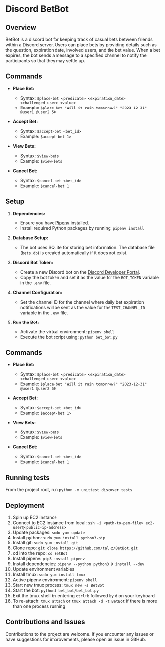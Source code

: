 # Discord BetBot

## Overview

BetBot is a discord bot for keeping track of casual bets between friends within a Discord server. 
Users can place bets by providing details such as the question, expiration date, involved users, and the bet value. 
When a bet expires, the bot sends a message to a specified channel to notify the participants so that they may settle up.
   
## Commands

- **Place Bet:**
  - Syntax: `$place-bet <predicate> <expiration_date> <challenged_user> <value>`
  - Example: `$place-bet "Will it rain tomorrow?" "2023-12-31" @user1 @user2 50`

- **Accept Bet:**
  - Syntax: `$accept-bet <bet_id>`
  - Example: `$accept-bet 1>`

- **View Bets:**
  - Syntax: `$view-bets`
  - Example: `$view-bets`

- **Cancel Bet:**
  - Syntax: `$cancel-bet <bet_id>`
  - Example: `$cancel-bet 1`

## Setup

1. **Dependencies:**
   - Ensure you have [Pipenv](https://pipenv.pypa.io/en/latest/) installed.
   - Install required Python packages by running: `pipenv install`

2. **Database Setup:**
   - The bot uses SQLite for storing bet information. The database file (`bets.db`) is created automatically if it does not exist.

3. **Discord Bot Token:**
   - Create a new Discord bot on the [Discord Developer Portal](https://discord.com/developers/applications).
   - Copy the bot token and set it as the value for the `BOT_TOKEN` variable in the `.env` file.

4. **Channel Configuration:**
   - Set the channel ID for the channel where daily bet expiration notifications will be sent as the value for the `TEST_CHANNEL_ID` variable in the `.env` file.

5. **Run the Bot:**
   - Activate the virtual environment: `pipenv shell`
   - Execute the bot script using: `python bet_bot.py`
   
## Commands

- **Place Bet:**
  - Syntax: `$place-bet <predicate> <expiration_date> <challenged_user> <value>`
  - Example: `$place-bet "Will it rain tomorrow?" "2023-12-31" @user1 @user2 50`

- **Accept Bet:**
  - Syntax: `$accept-bet <bet_id>`
  - Example: `$accept-bet 1>`

- **View Bets:**
  - Syntax: `$view-bets`
  - Example: `$view-bets`

- **Cancel Bet:**
  - Syntax: `$cancel-bet <bet_id>`
  - Example: `$cancel-bet 1`

## Running tests

From the project root, run `python -m unittest discover tests`

## Deployment
1. Spin up EC2 instance
2. Connect to EC2 instance from local: `ssh -i <path-to-pem-file> ec2-user@<public-ip-address>`
3. Update packages: `sudo yum update`
4. Install python: `sudo yum install python3-pip`
5. Install git: `sudo yum install git`
6. Clone repo: `git clone https://github.com/tal-z/BetBot.git`
7. cd into the repo: `cd BetBot`
8. Install pipenv: `pip3 install pipenv`
9. Install dependencies: `pipenv --python python3.9 install --dev`
10. Update environment variables 
11. Install tmux: `sudo yum install tmux` 
12. Active pipenv environment: `pipenv shell`
13. Start new tmux process: `tmux new -s BetBot`
14. Start the bot: `python3 bet_bot/bet_bot.py`
15. Exit the tmux shell by entering `ctrl+b` followed by `d` on your keyboard
16. To re-attach: `tmux attach` or `tmux attach -d -t BetBot` if there is more than one process running

## Contributions and Issues

Contributions to the project are welcome. 
If you encounter any issues or have suggestions for improvements, please open an issue in GitHub.

